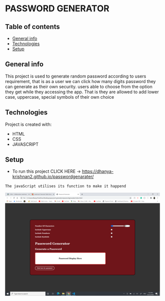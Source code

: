 # PASSWORD GENERATOR

## Table of contents
* [General info](#general-info)
* [Technologies](#technologies)
* [Setup](#setup)

## General info
This project is used to generate random password according to users requirement, that is as a user we can click how many digits password they can generate as their own security.
users able to choose from the option they get while they accessing the app.
That is they are allowed to add lower case, uppercase, special symbols of their own choice
	
## Technologies
Project is created with:
* HTML
* CSS
* JAVASCRIPT
	
## Setup
 

*  To run this project CLICK HERE -> https://dhanya-krishnan2.github.io/passwordgenarater/


```
The javaScript utilises its function to make it happend 
```
![](/images/Screenshot%20(5).png)
